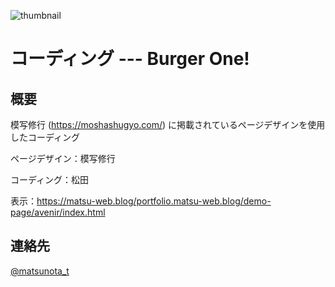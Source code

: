 ![thumbnail](https://github.com/matsu-no-ta/Coading-Burgerone/assets/167067672/8c8e97ee-9758-4db2-8a15-2bdd6e52fe34)


# コーディング --- Burger One!　　

## 概要
模写修行 (https://moshashugyo.com/) に掲載されているページデザインを使用したコーディング

ページデザイン：模写修行

コーディング：松田

表示：https://matsu-web.blog/portfolio.matsu-web.blog/demo-page/avenir/index.html

## 連絡先
[@matsunota_t](https://twitter.com/matsunota_t)